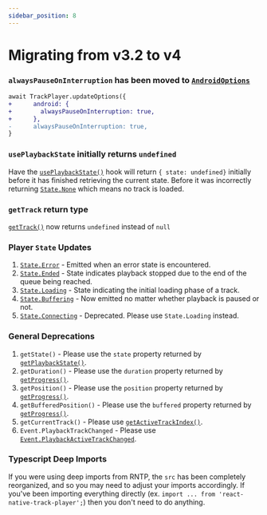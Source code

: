 ```yaml
---
sidebar_position: 8
---
```


# Migrating from v3.2 to v4


### `alwaysPauseOnInterruption` has been moved to [`AndroidOptions`](./api/objects/android-options.md)

```diff
await TrackPlayer.updateOptions({
+      android: {
+        alwaysPauseOnInterruption: true,
+      },
-      alwaysPauseOnInterruption: true,
}
```

### `usePlaybackState` initially returns `undefined`

Have the [`usePlaybackState()`](./api/hooks.md##useplaybackstate) hook will
return `{ state: undefined}` initially before it has finished retrieving the
current state. Before it was incorrectly returning
[`State.None`](./api/constants/state.md) which means no track is loaded.

### `getTrack` return type

[`getTrack()`](./api/functions/queue.md#gettrack) now returns  `undefined`
instead of `null`

### Player `State` Updates

1. [`State.Error`](./api/constants/state.md) - Emitted when an error state is encountered.
1. [`State.Ended`](./api/constants/state.md) - State indicates playback stopped due to the end of the queue being reached.
1. [`State.Loading`](./api/constants/state.md) - State indicating the initial loading phase of a track.
1. [`State.Buffering`](./api/constants/state.md) - Now emitted no matter whether playback is paused or not.
1. [`State.Connecting`](./api/constants/state.md) -  Deprecated. Please use `State.Loading` instead.

### General Deprecations

1. `getState()` - Please use the `state` property returned by [`getPlaybackState()`](./api/functions/player.md#getplaybackstate).
1. `getDuration()` -  Please use the `duration` property returned by [`getProgress()`](./api/functions/player.md#getprogress).
1. `getPosition()` -  Please use the `position` property returned by [`getProgress()`](./api/functions/player.md#getprogress).
1. `getBufferedPosition()` -  Please use the `buffered` property returned by [`getProgress()`](./api/functions/player.md#getprogress).
1. `getCurrentTrack()` - Please use [`getActiveTrackIndex()`](./api/functions/queue.md#getactivetrackindex).
1. `Event.PlaybackTrackChanged` - Please use [`Event.PlaybackActiveTrackChanged`](./api/events.md#playbackactivetrackchanged).

### Typescript Deep Imports

If you were using deep imports from RNTP, the `src` has been completely
reorganized, and so you may need to adjust your imports accordingly. If you've
been importing everything directly (ex. `import ... from 'react-native-track-player';`)
then you don't need to do anything.
